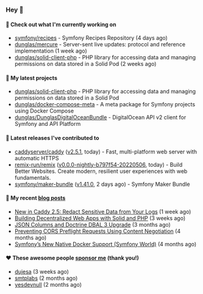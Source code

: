 ### Hey 👋

#### 👷 Check out what I'm currently working on

- [symfony/recipes](https://github.com/symfony/recipes) - Symfony Recipes Repository (4 days ago)
- [dunglas/mercure](https://github.com/dunglas/mercure) - Server-sent live updates: protocol and reference implementation (1 week ago)
- [dunglas/solid-client-php](https://github.com/dunglas/solid-client-php) - PHP library for accessing data and managing permissions on data stored in a Solid Pod (2 weeks ago)

#### 🌱 My latest projects

- [dunglas/solid-client-php](https://github.com/dunglas/solid-client-php) - PHP library for accessing data and managing permissions on data stored in a Solid Pod
- [dunglas/docker-compose-meta](https://github.com/dunglas/docker-compose-meta) - A meta package for Symfony projects using Docker Compose
- [dunglas/DunglasDigitalOceanBundle](https://github.com/dunglas/DunglasDigitalOceanBundle) - DigitalOcean API v2 client for Symfony and API Platform

#### 🔭 Latest releases I've contributed to

- [caddyserver/caddy](https://github.com/caddyserver/caddy) ([v2.5.1](https://github.com/caddyserver/caddy/releases/tag/v2.5.1), today) - Fast, multi-platform web server with automatic HTTPS
- [remix-run/remix](https://github.com/remix-run/remix) ([v0.0.0-nightly-b797f54-20220506](https://github.com/remix-run/remix/releases/tag/v0.0.0-nightly-b797f54-20220506), today) - Build Better Websites. Create modern, resilient user experiences with web fundamentals.
- [symfony/maker-bundle](https://github.com/symfony/maker-bundle) ([v1.41.0](https://github.com/symfony/maker-bundle/releases/tag/v1.41.0), 2 days ago) - Symfony Maker Bundle

#### 📜 My recent [blog posts](https://dunglas.fr)

- [New in Caddy 2.5: Redact Sensitive Data from Your Logs](https://dunglas.fr/2022/04/caddy-logging-security-improvements/) (1 week ago)
- [Building Decentralized Web Apps with Solid and PHP](https://dunglas.fr/2022/04/building-decentralized-web-apps-with-solid-and-php/) (3 weeks ago)
- [JSON Columns and Doctrine DBAL 3 Upgrade](https://dunglas.fr/2022/01/json-columns-and-doctrine-dbal-3-upgrade/) (3 months ago)
- [Preventing CORS Preflight Requests Using Content Negotiation](https://dunglas.fr/2022/01/preventing-cors-preflight-requests-using-content-negotiation/) (4 months ago)
- [Symfony’s New Native Docker Support (Symfony World)](https://dunglas.fr/2021/12/symfonys-new-native-docker-support-symfony-world/) (4 months ago)

#### ❤️ These awesome people [sponsor me](https://github.com/sponsors/dunglas) (thank you!)

- [dujesa](https://github.com/dujesa) (3 weeks ago)
- [smtplabs](https://github.com/smtplabs) (2 months ago)
- [yesdevnull](https://github.com/yesdevnull) (2 months ago)
